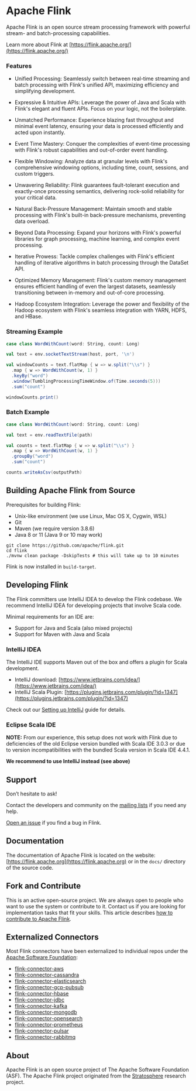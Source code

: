 # Apache Flink

Apache Flink is an open source stream processing framework with powerful stream- and batch-processing capabilities.

Learn more about Flink at [https://flink.apache.org/](https://flink.apache.org/)


### Features

* Unified Processing: Seamlessly switch between real-time streaming and batch processing with Flink's unified API, maximizing      efficiency and simplifying development.

* Expressive & Intuitive APIs: Leverage the power of Java and Scala with Flink's elegant and fluent APIs. Focus on your logic,     not the boilerplate.

* Unmatched Performance: Experience blazing fast throughput and minimal event latency, ensuring your data is processed             efficiently and acted upon instantly.
  
* Event Time Mastery: Conquer the complexities of event-time processing with Flink's robust capabilities and out-of-order event    handling.

* Flexible Windowing: Analyze data at granular levels with Flink's comprehensive windowing options, including time, count,
  sessions, and custom triggers.

* Unwavering Reliability: Flink guarantees fault-tolerant execution and exactly-once processing semantics, delivering rock-solid   reliability for your critical data.

* Natural Back-Pressure Management: Maintain smooth and stable processing with Flink's built-in back-pressure mechanisms,
  preventing data overload.

* Beyond Data Processing: Expand your horizons with Flink's powerful libraries for graph processing, machine learning, and
  complex event processing.

* Iterative Prowess: Tackle complex challenges with Flink's efficient handling of iterative algorithms in batch processing
  through the DataSet API.

* Optimized Memory Management: Flink's custom memory management ensures efficient handling of even the largest datasets,
  seamlessly transitioning between in-memory and out-of-core processing.

* Hadoop Ecosystem Integration: Leverage the power and flexibility of the Hadoop ecosystem with Flink's seamless integration
  with YARN, HDFS, and HBase.


### Streaming Example
```scala
case class WordWithCount(word: String, count: Long)

val text = env.socketTextStream(host, port, '\n')

val windowCounts = text.flatMap { w => w.split("\\s") }
  .map { w => WordWithCount(w, 1) }
  .keyBy("word")
  .window(TumblingProcessingTimeWindow.of(Time.seconds(5)))
  .sum("count")

windowCounts.print()
```

### Batch Example
```scala
case class WordWithCount(word: String, count: Long)

val text = env.readTextFile(path)

val counts = text.flatMap { w => w.split("\\s") }
  .map { w => WordWithCount(w, 1) }
  .groupBy("word")
  .sum("count")

counts.writeAsCsv(outputPath)
```



## Building Apache Flink from Source

Prerequisites for building Flink:

* Unix-like environment (we use Linux, Mac OS X, Cygwin, WSL)
* Git
* Maven (we require version 3.8.6)
* Java 8 or 11 (Java 9 or 10 may work)

```
git clone https://github.com/apache/flink.git
cd flink
./mvnw clean package -DskipTests # this will take up to 10 minutes
```

Flink is now installed in `build-target`.

## Developing Flink

The Flink committers use IntelliJ IDEA to develop the Flink codebase.
We recommend IntelliJ IDEA for developing projects that involve Scala code.

Minimal requirements for an IDE are:
* Support for Java and Scala (also mixed projects)
* Support for Maven with Java and Scala


### IntelliJ IDEA

The IntelliJ IDE supports Maven out of the box and offers a plugin for Scala development.

* IntelliJ download: [https://www.jetbrains.com/idea/](https://www.jetbrains.com/idea/)
* IntelliJ Scala Plugin: [https://plugins.jetbrains.com/plugin/?id=1347](https://plugins.jetbrains.com/plugin/?id=1347)

Check out our [Setting up IntelliJ](https://nightlies.apache.org/flink/flink-docs-master/flinkDev/ide_setup.html#intellij-idea) guide for details.

### Eclipse Scala IDE

**NOTE:** From our experience, this setup does not work with Flink
due to deficiencies of the old Eclipse version bundled with Scala IDE 3.0.3 or
due to version incompatibilities with the bundled Scala version in Scala IDE 4.4.1.

**We recommend to use IntelliJ instead (see above)**

## Support

Don’t hesitate to ask!

Contact the developers and community on the [mailing lists](https://flink.apache.org/community.html#mailing-lists) if you need any help.

[Open an issue](https://issues.apache.org/jira/browse/FLINK) if you find a bug in Flink.


## Documentation

The documentation of Apache Flink is located on the website: [https://flink.apache.org](https://flink.apache.org)
or in the `docs/` directory of the source code.


## Fork and Contribute

This is an active open-source project. We are always open to people who want to use the system or contribute to it.
Contact us if you are looking for implementation tasks that fit your skills.
This article describes [how to contribute to Apache Flink](https://flink.apache.org/contributing/how-to-contribute.html).

## Externalized Connectors

Most Flink connectors have been externalized to individual repos under the [Apache Software Foundation](https://github.com/apache):

* [flink-connector-aws](https://github.com/apache/flink-connector-aws)
* [flink-connector-cassandra](https://github.com/apache/flink-connector-cassandra)
* [flink-connector-elasticsearch](https://github.com/apache/flink-connector-elasticsearch)
* [flink-connector-gcp-pubsub](https://github.com/apache/flink-connector-gcp-pubsub)
* [flink-connector-hbase](https://github.com/apache/flink-connector-hbase)
* [flink-connector-jdbc](https://github.com/apache/flink-connector-jdbc)
* [flink-connector-kafka](https://github.com/apache/flink-connector-kafka)
* [flink-connector-mongodb](https://github.com/apache/flink-connector-mongodb)
* [flink-connector-opensearch](https://github.com/apache/flink-connector-opensearch)
* [flink-connector-prometheus](https://github.com/apache/flink-connector-prometheus)
* [flink-connector-pulsar](https://github.com/apache/flink-connector-pulsar)
* [flink-connector-rabbitmq](https://github.com/apache/flink-connector-rabbitmq)

## About

Apache Flink is an open source project of The Apache Software Foundation (ASF).
The Apache Flink project originated from the [Stratosphere](http://stratosphere.eu) research project.
